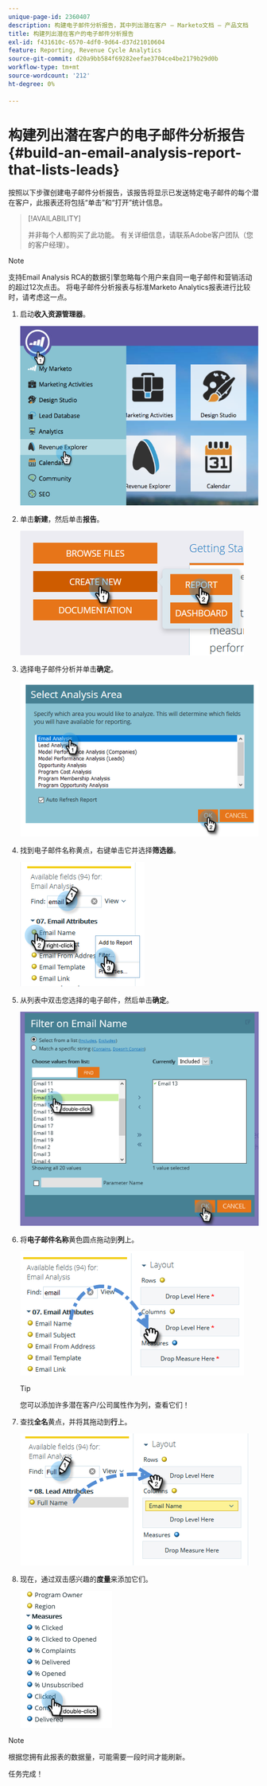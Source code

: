 ```yaml
---
unique-page-id: 2360407
description: 构建电子邮件分析报告，其中列出潜在客户 — Marketo文档 — 产品文档
title: 构建列出潜在客户的电子邮件分析报告
exl-id: f431610c-6570-4df0-9d64-d37d21010604
feature: Reporting, Revenue Cycle Analytics
source-git-commit: d20a9bb584f69282eefae3704ce4be2179b29d0b
workflow-type: tm+mt
source-wordcount: '212'
ht-degree: 0%

---
```


# 构建列出潜在客户的电子邮件分析报告 {#build-an-email-analysis-report-that-lists-leads}

按照以下步骤创建电子邮件分析报告，该报告将显示已发送特定电子邮件的每个潜在客户，此报表还将包括“单击”和“打开”统计信息。

>[!AVAILABILITY]
>
>并非每个人都购买了此功能。 有关详细信息，请联系Adobe客户团队（您的客户经理）。

>[!NOTE]
>
>支持Email Analysis RCA的数据引擎忽略每个用户来自同一电子邮件和营销活动的超过12次点击。 将电子邮件分析报表与标准Marketo Analytics报表进行比较时，请考虑这一点。

1. 启动&#x200B;**收入资源管理器**。

   ![](assets/report-that-lists-leads-1.png)

1. 单击&#x200B;**新建**，然后单击&#x200B;**报告**。

   ![](assets/report-that-lists-leads-2.png)

1. 选择电子邮件分析并单击&#x200B;**确定**。

   ![](assets/report-that-lists-leads-3.png)

1. 找到电子邮件名称黄点，右键单击它并选择&#x200B;**筛选器**。

   ![](assets/report-that-lists-leads-4.png)

1. 从列表中双击您选择的电子邮件，然后单击&#x200B;**确定**。

   ![](assets/report-that-lists-leads-5.png)

1. 将&#x200B;**电子邮件名称**&#x200B;黄色圆点拖动到&#x200B;**列**&#x200B;上。

   ![](assets/report-that-lists-leads-6.png)

   >[!TIP]
   >
   >您可以添加许多潜在客户/公司属性作为列，查看它们！

1. 查找&#x200B;**全名**&#x200B;黄点，并将其拖动到&#x200B;**行**&#x200B;上。

   ![](assets/report-that-lists-leads-7.png)

1. 现在，通过双击感兴趣的&#x200B;**度量**&#x200B;来添加它们。

   ![](assets/report-that-lists-leads-8.png)

>[!NOTE]
>
>根据您拥有此报表的数据量，可能需要一段时间才能刷新。

任务完成！
